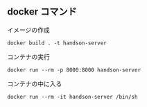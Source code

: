 ## docker コマンド

イメージの作成

```
docker build . -t handson-server
```

コンテナの実行

```
docker run --rm -p 8000:8000 handson-server
```

コンテナの中に入る

```
docker run --rm -it handson-server /bin/sh
```
